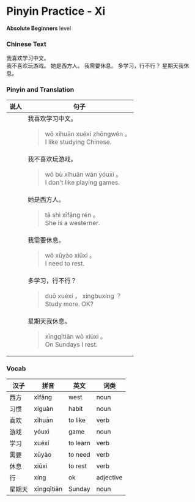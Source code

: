# Pinyin Practice - Xi
**Absolute Beginners** level
### Chinese Text
我喜欢学习中文。<br />我不喜欢玩游戏。
她是西方人。
我需要休息。
多学习，行不行？
星期天我休息。

### Pinyin and Translation
|说人|句子|
|----|----|
||我喜欢学习中文。<blockquote>wǒ xǐhuān xuéxí zhōngwén 。<br />I like studying Chinese.</blockquote>|
||我不喜欢玩游戏。<blockquote>wǒ bù xǐhuān wán yóuxì 。<br />I don't like playing games.</blockquote>|
||她是西方人。<blockquote>tā shì xīfāng rén 。<br />She is a westerner.</blockquote>|
||我需要休息。<blockquote>wǒ xūyào xiūxi 。<br />I need to rest.</blockquote>|
||多学习，行不行？<blockquote>duō xuéxí ， xíngbuxíng ？<br />Study more. OK?</blockquote>|
||星期天我休息。<blockquote>xīngqītiān wǒ xiūxi 。<br />On Sundays I rest.</blockquote>|
### Vocab
|汉子|拼音|英文|词类|
|----|----|----|----|
|西方|xīfāng|west|noun|
|习惯|xíguàn|habit|noun|
|喜欢|xǐhuān|to like|verb|
|游戏|yóuxì|game|noun|
|学习|xuéxí|to learn|verb|
|需要|xūyào|to need|verb|
|休息|xiūxi|to rest|verb|
|行|xíng|ok|adjective|
|星期天|xīngqītiān|Sunday|noun|
